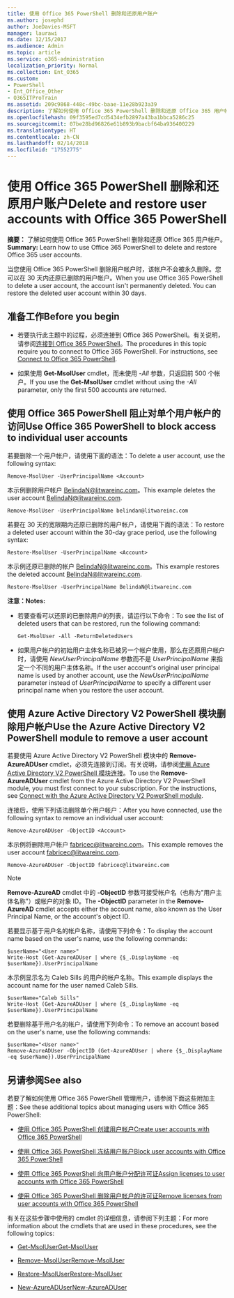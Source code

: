 ```yaml
---
title: 使用 Office 365 PowerShell 删除和还原用户账户
ms.author: josephd
author: JoeDavies-MSFT
manager: laurawi
ms.date: 12/15/2017
ms.audience: Admin
ms.topic: article
ms.service: o365-administration
localization_priority: Normal
ms.collection: Ent_O365
ms.custom:
- PowerShell
- Ent_Office_Other
- O365ITProTrain
ms.assetid: 209c9868-448c-49bc-baae-11e28b923a39
description: 了解如何使用 Office 365 PowerShell 删除和还原 Office 365 用户帐户。
ms.openlocfilehash: 09f3595ed7cd5434efb2897a43ba1bbca5286c25
ms.sourcegitcommit: 07be28bd96826e61b893b9bacbf64ba936400229
ms.translationtype: HT
ms.contentlocale: zh-CN
ms.lasthandoff: 02/14/2018
ms.locfileid: "17552775"
---
```

# <a name="delete-and-restore-user-accounts-with-office-365-powershell"></a><span data-ttu-id="3980f-103">使用 Office 365 PowerShell 删除和还原用户账户</span><span class="sxs-lookup"><span data-stu-id="3980f-103">Delete and restore user accounts with Office 365 PowerShell</span></span>

<span data-ttu-id="3980f-104">**摘要：** 了解如何使用 Office 365 PowerShell 删除和还原 Office 365 用户帐户。</span><span class="sxs-lookup"><span data-stu-id="3980f-104">**Summary:**  Learn how to use Office 365 PowerShell to delete and restore Office 365 user accounts.</span></span>
  
<span data-ttu-id="3980f-p101">当您使用 Office 365 PowerShell 删除用户帐户时，该帐户不会被永久删除。您可以在 30 天内还原已删除的用户帐户。</span><span class="sxs-lookup"><span data-stu-id="3980f-p101">When you use Office 365 PowerShell to delete a user account, the account isn't permanently deleted. You can restore the deleted user account within 30 days.</span></span>
  
## <a name="before-you-begin"></a><span data-ttu-id="3980f-107">准备工作</span><span class="sxs-lookup"><span data-stu-id="3980f-107">Before you begin</span></span>

- <span data-ttu-id="3980f-p102">若要执行此主题中的过程，必须连接到 Office 365 PowerShell。有关说明，请参阅[连接到 Office 365 PowerShell](connect-to-office-365-powershell.md)。</span><span class="sxs-lookup"><span data-stu-id="3980f-p102">The procedures in this topic require you to connect to Office 365 PowerShell. For instructions, see [Connect to Office 365 PowerShell](connect-to-office-365-powershell.md).</span></span>
    
- <span data-ttu-id="3980f-110">如果使用 **Get-MsolUser** cmdlet，而未使用 _-All_ 参数，只返回前 500 个帐户。</span><span class="sxs-lookup"><span data-stu-id="3980f-110">If you use the **Get-MsolUser** cmdlet without using the _-All_ parameter, only the first 500 accounts are returned.</span></span>
    
## <a name="use-office-365-powershell-to-block-access-to-individual-user-accounts"></a><span data-ttu-id="3980f-111">使用 Office 365 PowerShell 阻止对单个用户帐户的访问</span><span class="sxs-lookup"><span data-stu-id="3980f-111">Use Office 365 PowerShell to block access to individual user accounts</span></span>
<span data-ttu-id="3980f-112"><a name="ShortVersion"> </a></span><span class="sxs-lookup"><span data-stu-id="3980f-112"><a name="ShortVersion"> </a></span></span>

<span data-ttu-id="3980f-113">若要删除一个用户帐户，请使用下面的语法：</span><span class="sxs-lookup"><span data-stu-id="3980f-113">To delete a user account, use the following syntax:</span></span>
  
```
Remove-MsolUser -UserPrincipalName <Account>
```

<span data-ttu-id="3980f-114">本示例删除用户帐户 BelindaN@litwareinc.com。</span><span class="sxs-lookup"><span data-stu-id="3980f-114">This example deletes the user account BelindaN@litwareinc.com.</span></span>
  
```
Remove-MsolUser -UserPrincipalName belindan@litwareinc.com
```

<span data-ttu-id="3980f-115">若要在 30 天的宽限期内还原已删除的用户帐户，请使用下面的语法：</span><span class="sxs-lookup"><span data-stu-id="3980f-115">To restore a deleted user account within the 30-day grace period, use the following syntax:</span></span>
  
```
Restore-MsolUser -UserPrincipalName <Account>
```

<span data-ttu-id="3980f-116">本示例还原已删除的帐户 BelindaN@litwareinc.com。</span><span class="sxs-lookup"><span data-stu-id="3980f-116">This example restores the deleted account BelindaN@litwareinc.com.</span></span>
  
```
Restore-MsolUser -UserPrincipalName BelindaN@litwareinc.com
```

 <span data-ttu-id="3980f-117">**注意：**</span><span class="sxs-lookup"><span data-stu-id="3980f-117">**Notes:**</span></span>
  
- <span data-ttu-id="3980f-118">若要查看可以还原的已删除用户的列表，请运行以下命令：</span><span class="sxs-lookup"><span data-stu-id="3980f-118">To see the list of deleted users that can be restored, run the following command:</span></span>
    
  ```
  Get-MsolUser -All -ReturnDeletedUsers
  ```

- <span data-ttu-id="3980f-119">如果用户帐户的初始用户主体名称已被另一个帐户使用，那么在还原用户帐户时，请使用  _NewUserPrincipalName_ 参数而不是 _UserPrincipalName_ 来指定一个不同的用户主体名称。</span><span class="sxs-lookup"><span data-stu-id="3980f-119">If the user account's original user principal name is used by another account, use the  _NewUserPrincipalName_ parameter instead of _UserPrincipalName_ to specify a different user principal name when you restore the user account.</span></span>
    
## <a name="use-the-azure-active-directory-v2-powershell-module-to-remove-a-user-account"></a><span data-ttu-id="3980f-120">使用 Azure Active Directory V2 PowerShell 模块删除用户帐户</span><span class="sxs-lookup"><span data-stu-id="3980f-120">Use the Azure Active Directory V2 PowerShell module to remove a user account</span></span>
<span data-ttu-id="3980f-121"><a name="ShortVersion"> </a></span><span class="sxs-lookup"><span data-stu-id="3980f-121"><a name="ShortVersion"> </a></span></span>

<span data-ttu-id="3980f-p103">若要使用 Azure Active Directory V2 PowerShell 模块中的 **Remove-AzureADUser** cmdlet，必须先连接到订阅。有关说明，请参阅[使用 Azure Active Directory V2 PowerShell 模块连接](https://go.microsoft.com/fwlink/?linkid=842218)。</span><span class="sxs-lookup"><span data-stu-id="3980f-p103">To use the **Remove-AzureADUser** cmdlet from the Azure Active Directory V2 PowerShell module, you must first connect to your subscription. For the instructions, see [Connect with the Azure Active Directory V2 PowerShell module](https://go.microsoft.com/fwlink/?linkid=842218).</span></span>
  
<span data-ttu-id="3980f-124">连接后，使用下列语法删除单个用户帐户：</span><span class="sxs-lookup"><span data-stu-id="3980f-124">After you have connected, use the following syntax to remove an individual user account:</span></span>
  
```
Remove-AzureADUser -ObjectID <Account>
```

<span data-ttu-id="3980f-125">本示例将删除用户帐户 fabricec@litwareinc.com。</span><span class="sxs-lookup"><span data-stu-id="3980f-125">This example removes the user account fabricec@litwareinc.com.</span></span>
  
```
Remove-AzureADUser -ObjectID fabricec@litwareinc.com
```

> [!NOTE]
> <span data-ttu-id="3980f-126">**Remove-AzureAD** cmdlet 中的 **-ObjectID** 参数可接受帐户名（也称为"用户主体名称"）或帐户的对象 ID。</span><span class="sxs-lookup"><span data-stu-id="3980f-126">The **-ObjectID** parameter in the **Remove-AzureAD** cmdlet accepts either the account name, also known as the User Principal Name, or the account's object ID.</span></span>
  
<span data-ttu-id="3980f-127">若要显示基于用户名的帐户名称，请使用下列命令：</span><span class="sxs-lookup"><span data-stu-id="3980f-127">To display the account name based on the user's name, use the following commands:</span></span>
  
```
$userName="<User name>"
Write-Host (Get-AzureADUser | where {$_.DisplayName -eq $userName}).UserPrincipalName
```

<span data-ttu-id="3980f-128">本示例显示名为 Caleb Sills 的用户的帐户名称。</span><span class="sxs-lookup"><span data-stu-id="3980f-128">This example displays the account name for the user named Caleb Sills.</span></span>
  
```
$userName="Caleb Sills"
Write-Host (Get-AzureADUser | where {$_.DisplayName -eq $userName}).UserPrincipalName
```

<span data-ttu-id="3980f-129">若要删除基于用户名的帐户，请使用下列命令：</span><span class="sxs-lookup"><span data-stu-id="3980f-129">To remove an account based on the user's name, use the following commands:</span></span>
  
```
$userName="<User name>"
Remove-AzureADUser -ObjectID (Get-AzureADUser | where {$_.DisplayName -eq $userName}).UserPrincipalName
```

## <a name="see-also"></a><span data-ttu-id="3980f-130">另请参阅</span><span class="sxs-lookup"><span data-stu-id="3980f-130">See also</span></span>
<span data-ttu-id="3980f-131"><a name="SeeAlso"> </a></span><span class="sxs-lookup"><span data-stu-id="3980f-131"><a name="SeeAlso"> </a></span></span>

<span data-ttu-id="3980f-132">若要了解如何使用 Office 365 PowerShell 管理用户，请参阅下面这些附加主题：</span><span class="sxs-lookup"><span data-stu-id="3980f-132">See these additional topics about managing users with Office 365 PowerShell:</span></span>
  
- [<span data-ttu-id="3980f-133">使用 Office 365 PowerShell 创建用户帐户</span><span class="sxs-lookup"><span data-stu-id="3980f-133">Create user accounts with Office 365 PowerShell</span></span>](create-user-accounts-with-office-365-powershell.md)
    
- [<span data-ttu-id="3980f-134">使用 Office 365 PowerShell 冻结用户账户</span><span class="sxs-lookup"><span data-stu-id="3980f-134">Block user accounts with Office 365 PowerShell</span></span>](block-user-accounts-with-office-365-powershell.md)
    
- [<span data-ttu-id="3980f-135">使用 Office 365 PowerShell 向用户帐户分配许可证</span><span class="sxs-lookup"><span data-stu-id="3980f-135">Assign licenses to user accounts with Office 365 PowerShell</span></span>](assign-licenses-to-user-accounts-with-office-365-powershell.md)
    
- [<span data-ttu-id="3980f-136">使用 Office 365 PowerShell 删除用户帐户的许可证</span><span class="sxs-lookup"><span data-stu-id="3980f-136">Remove licenses from user accounts with Office 365 PowerShell</span></span>](remove-licenses-from-user-accounts-with-office-365-powershell.md)
    
<span data-ttu-id="3980f-137">有关在这些步骤中使用的 cmdlet 的详细信息，请参阅下列主题：</span><span class="sxs-lookup"><span data-stu-id="3980f-137">For more information about the cmdlets that are used in these procedures, see the following topics:</span></span>
  
- [<span data-ttu-id="3980f-138">Get-MsolUser</span><span class="sxs-lookup"><span data-stu-id="3980f-138">Get-MsolUser</span></span>](https://go.microsoft.com/fwlink/p/?LinkId=691543)
    
- [<span data-ttu-id="3980f-139">Remove-MsolUser</span><span class="sxs-lookup"><span data-stu-id="3980f-139">Remove-MsolUser</span></span>](https://go.microsoft.com/fwlink/p/?LinkId=691636)
    
- [<span data-ttu-id="3980f-140">Restore-MsolUser</span><span class="sxs-lookup"><span data-stu-id="3980f-140">Restore-MsolUser</span></span>](https://go.microsoft.com/fwlink/p/?LinkId=691637)
    
- [<span data-ttu-id="3980f-141">New-AzureADUser</span><span class="sxs-lookup"><span data-stu-id="3980f-141">New-AzureADUser</span></span>](https://docs.microsoft.com/powershell/module/azuread/new-azureaduser?view=azureadps-2.0)
    

